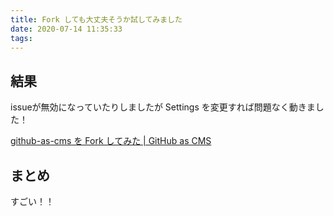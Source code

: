 ```yaml
---
title: Fork しても大丈夫そうか試してみました
date: 2020-07-14 11:35:33
tags: 
---
```

## 結果

issueが無効になっていたりしましたが Settings を変更すれば問題なく動きました！

[github-as-cms を Fork してみた | GitHub as CMS](https://chanyou0311.github.io/github-as-cms/2020/07/14/2.html)

## まとめ

すごい！！
